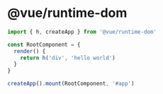 # @vue/runtime-dom

```js
import { h, createApp } from '@vue/runtime-dom'

const RootComponent = {
  render() {
    return h('div', 'hello world')
  }
}

createApp().mount(RootComponent, '#app')
```
